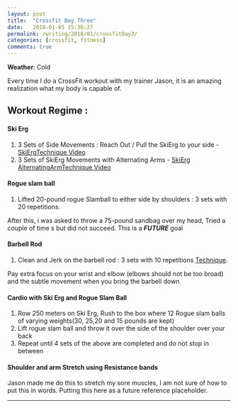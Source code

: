 ```yaml
---
layout: post
title:  "Crossfit Day Three"
date:   2018-01-05 15:36:27
permalink: /writing/2018/01/crossfitDay3/
categories: [crossfit, fitness]
comments: true
---
```


**Weather**: Cold

Every time I do a CrossFit workout with my trainer Jason, it is an amazing realization what my body is capable of.

Workout Regime :
-------------

#### **Ski Erg**

1. 3 Sets of Side Movements : Reach Out / Pull the SkiErg to your side - [SkiErgTechnique Video](http://www.concept2.com/skierg/training/technique-video)
3. 3 Sets of SkiErg Movements with Alternating Arms - [SkiErg AlternatingArmTechnique Video](http://www.concept2.com/skierg/training/technique-video)

#### **Rogue slam ball**
1. Lifted 20-pound rogue Slamball to either side by shoulders : 3 sets with 20 repetitions.

After this, i was asked to throw a 75-pound sandbag over my head, Tried a couple of time s but did not succeed. This is a ***FUTURE*** goal

#### **Barbell Rod**
1. Clean and Jerk on the barbell rod : 3 sets with 10 repetitions [Technique](https://www.google.com/url?sa=t&rct=j&q=&esrc=s&source=web&cd=1&ved=0ahUKEwjpkcnK5MTYAhULKiYKHSg6AM8QtwIIKDAA&url=https%3A%2F%2Fwww.youtube.com%2Fwatch%3Fv%3D8miqQQJEsO0&usg=AOvVaw0vs2lrHgCiLLE_ndyX7FDy).

Pay extra focus on your wrist and elbow (elbows should not be too broad) and the subtle movement when you bring the barbell down

#### **Cardio with Ski Erg and Rogue Slam Ball**
1. Row 250 meters on Ski Erg, Rush to the box where 12 Rogue slam balls of varying weights(30, 25,20 and 15 pounds are kept)
2. Lift rogue slam ball and throw it over the side of the shoulder over your back
3. Repeat until 4 sets of the above are completed and do not stop in between

#### **Shoulder and arm Stretch using Resistance bands**
Jason made me do this to stretch my sore muscles, I am not sure of how to put this in words. Putting this here as a future reference placeholder.

----------